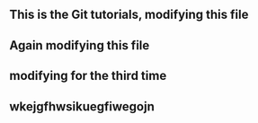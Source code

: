## This is the Git tutorials, modifying this file
## Again modifying this file
## modifying for the third time
## wkejgfhwsikuegfiwegojn
